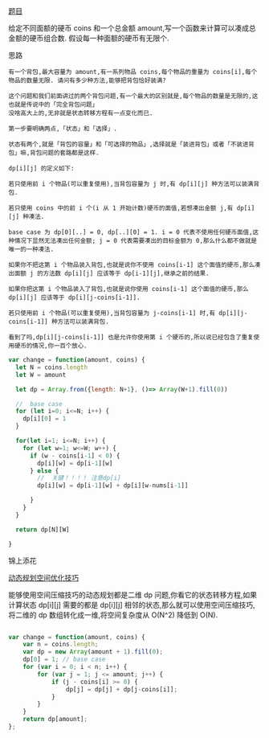 [题目](https://leetcode.cn/problems/coin-change-ii/description/)


给定不同面额的硬币 coins 和一个总金额 amount,写一个函数来计算可以凑成总金额的硬币组合数. 假设每一种面额的硬币有无限个. 


思路

```
有一个背包,最大容量为 amount,有一系列物品 coins,每个物品的重量为 coins[i],每个物品的数量无限. 请问有多少种方法,能够把背包恰好装满?

这个问题和我们前面讲过的两个背包问题,有一个最大的区别就是,每个物品的数量是无限的,这也就是传说中的「完全背包问题」
没啥高大上的,无非就是状态转移方程有一点变化而已. 

第一步要明确两点,「状态」和「选择」. 

状态有两个,就是「背包的容量」和「可选择的物品」,选择就是「装进背包」或者「不装进背包」嘛,背包问题的套路都是这样. 

dp[i][j] 的定义如下: 

若只使用前 i 个物品(可以重复使用),当背包容量为 j 时,有 dp[i][j] 种方法可以装满背包. 

若只使用 coins 中的前 i 个(i 从 1 开始计数)硬币的面值,若想凑出金额 j,有 dp[i][j] 种凑法. 

base case 为 dp[0][..] = 0, dp[..][0] = 1. i = 0 代表不使用任何硬币面值,这种情况下显然无法凑出任何金额; j = 0 代表需要凑出的目标金额为 0,那么什么都不做就是唯一的一种凑法. 

如果你不把这第 i 个物品装入背包,也就是说你不使用 coins[i-1] 这个面值的硬币,那么凑出面额 j 的方法数 dp[i][j] 应该等于 dp[i-1][j],继承之前的结果. 

如果你把这第 i 个物品装入了背包,也就是说你使用 coins[i-1] 这个面值的硬币,那么 dp[i][j] 应该等于 dp[i][j-coins[i-1]]. 

若只使用前 i 个物品(可以重复使用),当背包容量为 j-coins[i-1] 时,有 dp[i][j-coins[i-1]] 种方法可以装满背包. 

看到了吗,dp[i][j-coins[i-1]] 也是允许你使用第 i 个硬币的,所以说已经包含了重复使用硬币的情况,你一百个放心. 
```

```js
var change = function(amount, coins) {
  let N = coins.length
  let W = amount

  let dp = Array.from({length: N+1}, ()=> Array(W+1).fill(0))

  //  base case
  for (let i=0; i<=N; i++) {
    dp[i][0] = 1
  }

  for(let i=1; i<=N; i++) {
    for (let w=1; w<=W; w++) {
      if (w - coins[i-1] < 0) {
        dp[i][w] = dp[i-1][w]
      } else {
        //  关键！！！！ 注意dp[i]
        dp[i][w] = dp[i-1][w] + dp[i][w-nums[i-1]]

      }
    }
  }

  return dp[N][W]

}
```
锦上添花

[动态规划空间优化技巧](https://labuladong.online/algo/dynamic-programming/space-optimization/)

能够使用空间压缩技巧的动态规划都是二维 dp 问题,你看它的状态转移方程,如果计算状态 dp[i][j] 需要的都是 dp[i][j] 相邻的状态,那么就可以使用空间压缩技巧,将二维的 dp 数组转化成一维,将空间复杂度从 O(N^2) 降低到 O(N). 

```js

var change = function(amount, coins) {
    var n = coins.length;
    var dp = new Array(amount + 1).fill(0);
    dp[0] = 1; // base case
    for (var i = 0; i < n; i++) {
        for (var j = 1; j <= amount; j++) {
            if (j - coins[i] >= 0) {
                dp[j] = dp[j] + dp[j-coins[i]];
            }
        }
    }
    return dp[amount];
};

```

